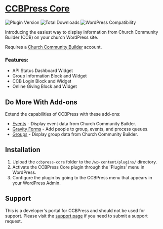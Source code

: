 # [CCBPress Core](https://ccbpress.com/)

![Plugin Version](https://img.shields.io/wordpress/plugin/v/ccbpress-core.svg?maxAge=2592000) ![Total Downloads](https://img.shields.io/wordpress/plugin/dt/ccbpress-core.svg?maxAge=2592000) ![WordPress Compatibility](https://img.shields.io/wordpress/v/ccbpress-core.svg?maxAge=2592000)

Introducing the easiest way to display information from Church Community Builder
(CCB) on your church WordPress site.

Requires a [Church Community Builder](http://churchcommunitybuilder.com/) account.

### Features:

* API Status Dashboard Widget
* Group Information Block and Widget
* CCB Login Block and Widget
* Online Giving Block and Widget

## Do More With Add-ons

Extend the capabilities of CCBPress with these add-ons:

* [Events](https://ccbpress.com/downloads/events/) - Display event data from Church Community Builder.
* [Gravity Forms](https://ccbpress.com/downloads/gravityforms/) - Add people to group, events, and process queues.
* [Groups](https://ccbpress.com/downloads/groups/) - Display group data from Church Community Builder.

## Installation

1. Upload the `ccbpress-core` folder to the `/wp-content/plugins/` directory.
2. Activate the CCBPress Core plugin through the 'Plugins' menu in WordPress.
3. Configure the plugin by going to the CCBPress menu that appears in your WordPress Admin.

## Support

This is a developer's portal for CCBPress and should not be used for support. Please visit the [support page](https://ccbpress.com/contact/) if you need to submit a support request.